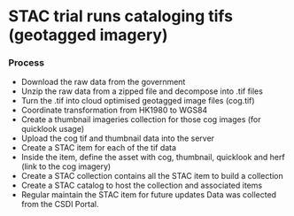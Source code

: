 # STAC trial runs cataloging tifs (geotagged imagery)
### Process
* Download the raw data from the government 
* Unzip the raw data from a zipped file and decompose into .tif files 
* Turn the .tif into cloud optimised geotagged image files (cog.tif)
* Coordinate transformation from HK1980 to WGS84 
* Create a thumbnail imageries collection for those cog images (for quicklook usage)
* Upload the cog tif and thumbnail data into the server
* Create a STAC item for each of the tif data 
* Inside the item, define the asset with cog, thumbnail, quicklook and herf (link to the cog imagery)
* Create a STAC collection contains all the STAC item to build a collection 
* Create a STAC catalog to host the collection and associated items
* Regular maintain the STAC item for future updates
Data was collected from the CSDI Portal. 
